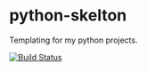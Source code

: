 # python-skelton

Templating for my python projects.

[![Build Status](https://travis-ci.org/nekoya/python-skelton.svg?branch=master)](https://travis-ci.org/nekoya/python-skelton)
